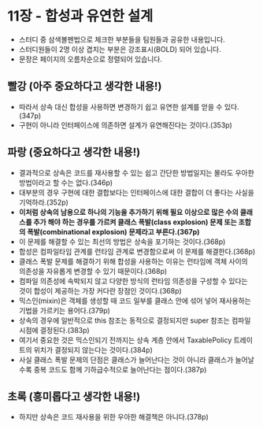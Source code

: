 # 11장 - 합성과 유연한 설계

- 스터디 중 삼색볼펜법으로 체크한 부분들을 팀원들과 공유한 내용입니다.
- 스터디원들이 2명 이상 겹치는 부분은 강조표시(BOLD) 되어 있습니다.
- 문장은 페이지의 오름차순으로 정렬되어 있습니다.

##  빨강 (아주 중요하다고 생각한 내용!)
- 따라서 상속 대신 합성을 사용하면 변경하기 쉽고 유연한 설계를 얻을 수 있다.(347p)
- 구현이 아니라 인터페이스에 의존하면 설계가 유연해진다는 것이다.(353p)

##  파랑 (중요하다고 생각한 내용!)
- 결과적으로 상속은 코드를 재사용할 수 있는 쉽고 간단한 방법일지는 몰라도 우아한 방법이라고 할 수는 없다.(346p)
- 대부분의 경우 구현에 대한 결합보다는 인터페이스에 대한 결합이 더 좋다는 사실을 기억하라.(352p)
- **이처럼 상속의 남용으로 하나의 기능을 추가하기 위해 필요 이상으로 많은 수의 클래스를 추가 해야 하는 경우를 가르켜 클래스 폭발(class explosion) 문제 또는 조합의 폭발(combinational explosion) 문제라고 부른다.(367p)**
- 이 문제를 해결할 수 있는 최선의 방법은 상속을 포기하는 것이다.(368p)
- 합성은 컴파일타임 관계를 런타임 관계로 변경함으로써 이 문제를 해결한다.(368p)
- 클래스 폭발 문제를 해결하기 위해 합성을 사용하는 이유는 런타임에 객체 사이의 의존성을 자유롭게 변경할 수 있기 때문이다.(368p)
- 컴파일 의존성에 속박되지 않고 다양한 방식의 런타임 의존성을 구성할 수 있다는 것이 합성이 제공하는 가장 커다란 장점인 것이다.(368p)
- 믹스인(mixin)은 객체를 생성할 때 코드 일부를 클래스 안에 섞어 넣어 재사용하는 기법을 가르키는 용어다.(379p)
- 상속의 경우에 일반적으로 this 참조는 동적으로 결정되지만 super 참조는 컴파일 시점에 결정된다.(383p)
- 여기서 중요한 것은 믹스인되기 전까지는 상속 계층 안에서 TaxablePolicy 트레이트의 위치가 결정되지 않는다는 것이다.(384p)
- 사실 클래스 폭발 문제의 단점은 클래스가 늘어난다는 것이 아니라 클래스가 늘어날수록 중복 코드도 함께 기하급수적으로 늘어난다는 점이다.(387p)

##  초록 (흥미롭다고 생각한 내용!)
- 하지만 상속은 코드 재사용을 위한 우아한 해결책은 아니다.(378p) 
